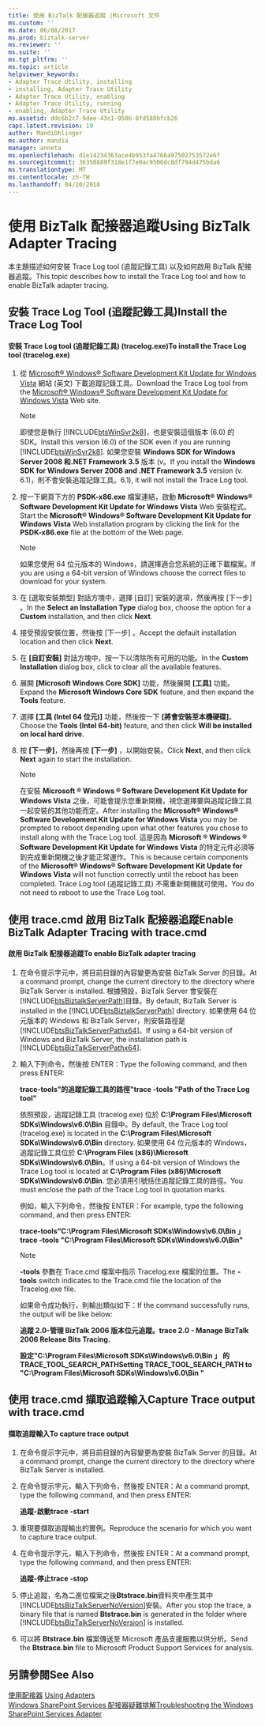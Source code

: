 ```yaml
---
title: 使用 BizTalk 配接器追蹤 |Microsoft 文件
ms.custom: ''
ms.date: 06/08/2017
ms.prod: biztalk-server
ms.reviewer: ''
ms.suite: ''
ms.tgt_pltfrm: ''
ms.topic: article
helpviewer_keywords:
- Adapter Trace Utility, installing
- installing, Adapter Trace Utility
- Adapter Trace Utility, enabling
- Adapter Trace Utility, running
- enabling, Adapter Trace Utility
ms.assetid: ddc6b2c7-9dee-43c1-950b-8fd580bfcb26
caps.latest.revision: 19
author: MandiOhlinger
ms.author: mandia
manager: anneta
ms.openlocfilehash: d1e14234363ace4b953fa4766a97502753572e6f
ms.sourcegitcommit: 36350889f318e1f7e0ac9506dc8df794d475bda6
ms.translationtype: MT
ms.contentlocale: zh-TW
ms.lasthandoff: 04/20/2018
---
```

# <a name="using-biztalk-adapter-tracing"></a><span data-ttu-id="0e89e-102">使用 BizTalk 配接器追蹤</span><span class="sxs-lookup"><span data-stu-id="0e89e-102">Using BizTalk Adapter Tracing</span></span>
<span data-ttu-id="0e89e-103">本主題描述如何安裝 Trace Log tool (追蹤記錄工具) 以及如何啟用 BizTalk 配接器追蹤。</span><span class="sxs-lookup"><span data-stu-id="0e89e-103">This topic describes how to install the Trace Log tool and how to enable BizTalk adapter tracing.</span></span>  
  
## <a name="install-the-trace-log-tool"></a><span data-ttu-id="0e89e-104">安裝 Trace Log Tool (追蹤記錄工具)</span><span class="sxs-lookup"><span data-stu-id="0e89e-104">Install the Trace Log Tool</span></span>  
  
#### <a name="to-install-the-trace-log-tool-tracelogexe"></a><span data-ttu-id="0e89e-105">安裝 Trace Log tool (追蹤記錄工具) (tracelog.exe)</span><span class="sxs-lookup"><span data-stu-id="0e89e-105">To install the Trace Log tool (tracelog.exe)</span></span>  
  
1.  <span data-ttu-id="0e89e-106">從 [Microsoft® Windows® Software Development Kit Update for Windows Vista](http://go.microsoft.com/fwlink/?LinkId=128279) 網站 (英文) 下載追蹤記錄工具。</span><span class="sxs-lookup"><span data-stu-id="0e89e-106">Download the Trace Log tool from the [Microsoft® Windows® Software Development Kit Update for Windows Vista](http://go.microsoft.com/fwlink/?LinkId=128279) Web site.</span></span>  
  
    > [!NOTE]
    >  <span data-ttu-id="0e89e-107">即使您是執行 [!INCLUDE[btsWinSvr2k8](../includes/btswinsvr2k8-md.md)]，也是安裝這個版本 (6.0) 的 SDK。</span><span class="sxs-lookup"><span data-stu-id="0e89e-107">Install this version (6.0) of the SDK even if you are running [!INCLUDE[btsWinSvr2k8](../includes/btswinsvr2k8-md.md)].</span></span> <span data-ttu-id="0e89e-108">如果您安裝 **Windows SDK for Windows Server 2008 和.NET Framework 3.5** 版本 (v。</span><span class="sxs-lookup"><span data-stu-id="0e89e-108">If you install the **Windows SDK for Windows Server 2008 and .NET Framework 3.5** version (v.</span></span> <span data-ttu-id="0e89e-109">6.1)，則不會安裝追蹤記錄工具。</span><span class="sxs-lookup"><span data-stu-id="0e89e-109">6.1), it will not install the Trace Log tool.</span></span>  
  
2.  <span data-ttu-id="0e89e-110">按一下網頁下方的 **PSDK-x86.exe** 檔案連結，啟動 **Microsoft® Windows® Software Development Kit Update for Windows Vista** Web 安裝程式。</span><span class="sxs-lookup"><span data-stu-id="0e89e-110">Start the **Microsoft® Windows® Software Development Kit Update for Windows Vista** Web installation program by clicking the link for the **PSDK-x86.exe** file at the bottom of the Web page.</span></span>  
  
    > [!NOTE]
    >  <span data-ttu-id="0e89e-111">如果您使用 64 位元版本的 Windows，請選擇適合您系統的正確下載檔案。</span><span class="sxs-lookup"><span data-stu-id="0e89e-111">If you are using a 64-bit version of Windows choose the correct files to download for your system.</span></span>  
  
3.  <span data-ttu-id="0e89e-112">在 [選取安裝類型]  對話方塊中，選擇 [自訂]  安裝的選項，然後再按 [下一步] 。</span><span class="sxs-lookup"><span data-stu-id="0e89e-112">In the **Select an Installation Type** dialog box, choose the option for a **Custom** installation, and then click **Next**.</span></span>  
  
4.  <span data-ttu-id="0e89e-113">接受預設安裝位置，然後按 [下一步] 。</span><span class="sxs-lookup"><span data-stu-id="0e89e-113">Accept the default installation location and then click **Next**.</span></span>  
  
5.  <span data-ttu-id="0e89e-114">在 **[自訂安裝]** 對話方塊中，按一下以清除所有可用的功能。</span><span class="sxs-lookup"><span data-stu-id="0e89e-114">In the **Custom Installation** dialog box, click to clear all the available features.</span></span>  
  
6.  <span data-ttu-id="0e89e-115">展開 **[Microsoft Windows Core SDK]** 功能，然後展開 **[工具]** 功能。</span><span class="sxs-lookup"><span data-stu-id="0e89e-115">Expand the **Microsoft Windows Core SDK** feature, and then expand the **Tools** feature.</span></span>  
  
7.  <span data-ttu-id="0e89e-116">選擇 **[工具 (Intel 64 位元)]** 功能，然後按一下 **[將會安裝至本機硬碟]**。</span><span class="sxs-lookup"><span data-stu-id="0e89e-116">Choose the **Tools (Intel 64-bit)** feature, and then click **Will be installed on local hard drive**.</span></span>  
  
8.  <span data-ttu-id="0e89e-117">按 **[下一步]**，然後再按 **[下一步]** ，以開始安裝。</span><span class="sxs-lookup"><span data-stu-id="0e89e-117">Click **Next**, and then click **Next** again to start the installation.</span></span>  
  
    > [!NOTE]
    >  <span data-ttu-id="0e89e-118">在安裝 **Microsoft ® Windows ® Software Development Kit Update for Windows Vista** 之後，可能會提示您重新開機，視您選擇要與追蹤記錄工具一起安裝的其他功能而定。</span><span class="sxs-lookup"><span data-stu-id="0e89e-118">After installing the **Microsoft® Windows® Software Development Kit Update for Windows Vista** you may be prompted to reboot depending upon what other features you chose to install along with the Trace Log tool.</span></span> <span data-ttu-id="0e89e-119">這是因為 **Microsoft ® Windows ® Software Development Kit Update for Windows Vista** 的特定元件必須等到完成重新開機之後才能正常運作。</span><span class="sxs-lookup"><span data-stu-id="0e89e-119">This is because certain components of the **Microsoft® Windows® Software Development Kit Update for Windows Vista** will not function correctly until the reboot has been completed.</span></span> <span data-ttu-id="0e89e-120">Trace Log tool (追蹤記錄工具) 不需重新開機就可使用。</span><span class="sxs-lookup"><span data-stu-id="0e89e-120">You do not need to reboot to use the Trace Log tool.</span></span>  
  
## <a name="enable-biztalk-adapter-tracing-with-tracecmd"></a><span data-ttu-id="0e89e-121">使用 trace.cmd 啟用 BizTalk 配接器追蹤</span><span class="sxs-lookup"><span data-stu-id="0e89e-121">Enable BizTalk Adapter Tracing with trace.cmd</span></span>  
  
#### <a name="to-enable-biztalk-adapter-tracing"></a><span data-ttu-id="0e89e-122">啟用 BizTalk 配接器追蹤</span><span class="sxs-lookup"><span data-stu-id="0e89e-122">To enable BizTalk adapter tracing</span></span>  
  
1.  <span data-ttu-id="0e89e-123">在命令提示字元中，將目前目錄的內容變更為安裝 BizTalk Server 的目錄。</span><span class="sxs-lookup"><span data-stu-id="0e89e-123">At a command prompt, change the current directory to the directory where BizTalk Server is installed.</span></span> <span data-ttu-id="0e89e-124">根據預設，BizTalk Server 會安裝在[!INCLUDE[btsBiztalkServerPath](../includes/btsbiztalkserverpath-md.md)]目錄。</span><span class="sxs-lookup"><span data-stu-id="0e89e-124">By default, BizTalk Server is installed in the [!INCLUDE[btsBiztalkServerPath](../includes/btsbiztalkserverpath-md.md)] directory.</span></span>  <span data-ttu-id="0e89e-125">如果使用 64 位元版本的 Windows 和 BizTalk Server，則安裝路徑是[!INCLUDE[btsBizTalkServerPathx64](../includes/btsbiztalkserverpathx64-md.md)]。</span><span class="sxs-lookup"><span data-stu-id="0e89e-125">If using a 64-bit version of Windows and BizTalk Server, the installation path is [!INCLUDE[btsBizTalkServerPathx64](../includes/btsbiztalkserverpathx64-md.md)].</span></span>  
  
2.  <span data-ttu-id="0e89e-126">輸入下列命令，然後按 ENTER：</span><span class="sxs-lookup"><span data-stu-id="0e89e-126">Type the following command, and then press ENTER:</span></span>  
  
     <span data-ttu-id="0e89e-127">**trace-tools"的追蹤記錄工具的路徑"**</span><span class="sxs-lookup"><span data-stu-id="0e89e-127">**trace -tools "Path of the Trace Log tool"**</span></span>  
  
     <span data-ttu-id="0e89e-128">依照預設，追蹤記錄工具 (tracelog.exe) 位於 **C:\Program Files\Microsoft SDKs\Windows\v6.0\Bin** 目錄中。</span><span class="sxs-lookup"><span data-stu-id="0e89e-128">By default, the Trace Log tool (tracelog.exe) is located in the **C:\Program Files\Microsoft SDKs\Windows\v6.0\Bin** directory.</span></span> <span data-ttu-id="0e89e-129">如果使用 64 位元版本的 Windows，追蹤記錄工具位於 **C:\Program Files (x86)\Microsoft SDKs\Windows\v6.0\Bin**。</span><span class="sxs-lookup"><span data-stu-id="0e89e-129">If using a 64-bit version of Windows the Trace Log tool is located at **C:\Program Files (x86)\Microsoft SDKs\Windows\v6.0\Bin**.</span></span>  <span data-ttu-id="0e89e-130">您必須用引號括住追蹤記錄工具的路徑。</span><span class="sxs-lookup"><span data-stu-id="0e89e-130">You must enclose the path of the Trace Log tool in quotation marks.</span></span>  
  
     <span data-ttu-id="0e89e-131">例如，輸入下列命令，然後按 ENTER：</span><span class="sxs-lookup"><span data-stu-id="0e89e-131">For example, type the following command, and then press ENTER:</span></span>  
  
     <span data-ttu-id="0e89e-132">**trace-tools"C:\Program Files\Microsoft SDKs\Windows\v6.0\Bin 」**</span><span class="sxs-lookup"><span data-stu-id="0e89e-132">**trace -tools "C:\Program Files\Microsoft SDKs\Windows\v6.0\Bin"**</span></span>  
  
    > [!NOTE]
    >  <span data-ttu-id="0e89e-133">**-tools** 參數在 Trace.cmd 檔案中指示 Tracelog.exe 檔案的位置。</span><span class="sxs-lookup"><span data-stu-id="0e89e-133">The **-tools** switch indicates to the Trace.cmd file the location of the Tracelog.exe file.</span></span>  
    >   
    >  <span data-ttu-id="0e89e-134">如果命令成功執行，則輸出類似如下：</span><span class="sxs-lookup"><span data-stu-id="0e89e-134">If the command successfully runs, the output will be like below:</span></span>  
    >   
    >  <span data-ttu-id="0e89e-135">**追蹤 2.0-管理 BizTalk 2006 版本位元追蹤。**</span><span class="sxs-lookup"><span data-stu-id="0e89e-135">**trace 2.0 - Manage BizTalk 2006 Release Bits Tracing.**</span></span>  
    >   
    >  <span data-ttu-id="0e89e-136">**設定"C:\Program Files\Microsoft SDKs\Windows\v6.0\Bin 」 的 TRACE_TOOL_SEARCH_PATH**</span><span class="sxs-lookup"><span data-stu-id="0e89e-136">**Setting TRACE_TOOL_SEARCH_PATH to "C:\Program Files\Microsoft SDKs\Windows\v6.0\Bin "**</span></span>  
  
## <a name="capture-trace-output-with-tracecmd"></a><span data-ttu-id="0e89e-137">使用 trace.cmd 擷取追蹤輸入</span><span class="sxs-lookup"><span data-stu-id="0e89e-137">Capture Trace output with trace.cmd</span></span>  
  
#### <a name="to-capture-trace-output"></a><span data-ttu-id="0e89e-138">擷取追蹤輸入</span><span class="sxs-lookup"><span data-stu-id="0e89e-138">To capture trace output</span></span>  
  
1.  <span data-ttu-id="0e89e-139">在命令提示字元中，將目前目錄的內容變更為安裝 BizTalk Server 的目錄。</span><span class="sxs-lookup"><span data-stu-id="0e89e-139">At a command prompt, change the current directory to the directory where BizTalk Server is installed.</span></span>  
  
2.  <span data-ttu-id="0e89e-140">在命令提示字元，輸入下列命令，然後按 ENTER：</span><span class="sxs-lookup"><span data-stu-id="0e89e-140">At a command prompt, type the following command, and then press ENTER:</span></span>  
  
     <span data-ttu-id="0e89e-141">**追蹤-啟動**</span><span class="sxs-lookup"><span data-stu-id="0e89e-141">**trace -start**</span></span>  
  
3.  <span data-ttu-id="0e89e-142">重現要擷取追蹤輸出的實例。</span><span class="sxs-lookup"><span data-stu-id="0e89e-142">Reproduce the scenario for which you want to capture trace output.</span></span>  
  
4.  <span data-ttu-id="0e89e-143">在命令提示字元，輸入下列命令，然後按 ENTER：</span><span class="sxs-lookup"><span data-stu-id="0e89e-143">At a command prompt, type the following command, and then press ENTER:</span></span>  
  
     <span data-ttu-id="0e89e-144">**追蹤-停止**</span><span class="sxs-lookup"><span data-stu-id="0e89e-144">**trace -stop**</span></span>  
  
5.  <span data-ttu-id="0e89e-145">停止追蹤，名為二進位檔案之後**Btstrace.bin**資料夾中產生其中[!INCLUDE[btsBizTalkServerNoVersion](../includes/btsbiztalkservernoversion-md.md)]安裝。</span><span class="sxs-lookup"><span data-stu-id="0e89e-145">After you stop the trace, a binary file that is named **Btstrace.bin** is generated in the folder where [!INCLUDE[btsBizTalkServerNoVersion](../includes/btsbiztalkservernoversion-md.md)] is installed.</span></span>  
  
6.  <span data-ttu-id="0e89e-146">可以將 **Btstrace.bin** 檔案傳送至 Microsoft 產品支援服務以供分析。</span><span class="sxs-lookup"><span data-stu-id="0e89e-146">Send the **Btstrace.bin** file to Microsoft Product Support Services for analysis.</span></span>  
  
## <a name="see-also"></a><span data-ttu-id="0e89e-147">另請參閱</span><span class="sxs-lookup"><span data-stu-id="0e89e-147">See Also</span></span>  
 <span data-ttu-id="0e89e-148">[使用配接器](../core/using-adapters.md) </span><span class="sxs-lookup"><span data-stu-id="0e89e-148">[Using Adapters](../core/using-adapters.md) </span></span>  
 [<span data-ttu-id="0e89e-149">Windows SharePoint Services 配接器疑難排解</span><span class="sxs-lookup"><span data-stu-id="0e89e-149">Troubleshooting the Windows SharePoint Services Adapter</span></span>](../core/troubleshooting-the-windows-sharepoint-services-adapter.md)